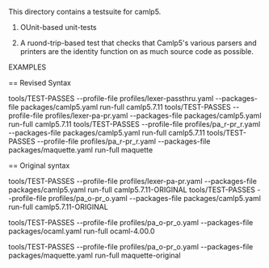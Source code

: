 
This directory contains a testsuite for camlp5.

1. OUnit-based unit-tests

2. A ruond-trip-based test that checks that Camlp5's various parsers
and printers are the identity function on as much source code as
possible.

EXAMPLES

== Revised Syntax

tools/TEST-PASSES --profile-file profiles/lexer-passthru.yaml --packages-file packages/camlp5.yaml run-full camlp5.7.11
tools/TEST-PASSES --profile-file profiles/lexer-pa-pr.yaml --packages-file packages/camlp5.yaml run-full camlp5.7.11
tools/TEST-PASSES --profile-file profiles/pa_r-pr_r.yaml --packages-file packages/camlp5.yaml run-full camlp5.7.11
tools/TEST-PASSES --profile-file profiles/pa_r-pr_r.yaml --packages-file packages/maquette.yaml run-full maquette


== Original syntax

tools/TEST-PASSES --profile-file profiles/lexer-pa-pr.yaml --packages-file packages/camlp5.yaml run-full camlp5.7.11-ORIGINAL
tools/TEST-PASSES --profile-file profiles/pa_o-pr_o.yaml --packages-file packages/camlp5.yaml run-full camlp5.7.11-ORIGINAL

tools/TEST-PASSES --profile-file profiles/pa_o-pr_o.yaml --packages-file packages/ocaml.yaml run-full ocaml-4.00.0

tools/TEST-PASSES --profile-file profiles/pa_o-pr_o.yaml --packages-file packages/maquette.yaml run-full maquette-original
